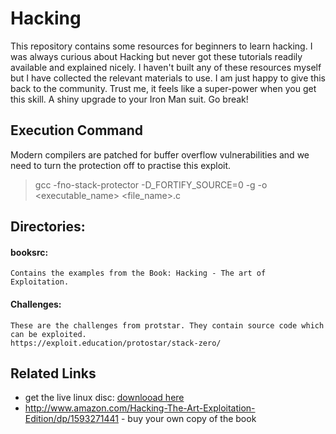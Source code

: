 Hacking
====

This repository contains some resources for beginners to learn hacking. I was always curious about Hacking but never got these tutorials readily available and explained nicely. I haven't built any of these resources myself but I have collected the relevant materials to use. I am just happy to give this back to the community. Trust me, it feels like a super-power when you get this skill. A shiny upgrade to your Iron Man suit. Go break!

## Execution Command
Modern compilers are patched for buffer overflow vulnerabilities and we need to turn the protection off to practise this exploit.

   > gcc -fno-stack-protector -D_FORTIFY_SOURCE=0 -g -o <executable_name> <file_name>.c


## Directories:
#### booksrc:
    Contains the examples from the Book: Hacking - The art of Exploitation.
    
#### Challenges:
    These are the challenges from protstar. They contain source code which can be exploited.
    https://exploit.education/protostar/stack-zero/
    



## Related Links
* get the live linux disc: [downlooad here](https://www.dropbox.com/s/eho0p2q8oaz53h1/hacking-live-1.0.iso?dl=0)
* http://www.amazon.com/Hacking-The-Art-Exploitation-Edition/dp/1593271441 - buy your own copy of the book
